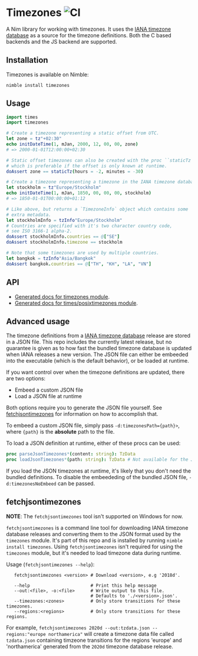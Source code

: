 # Timezones ![CI](https://github.com/GULPF/nimquery/workflows/CI/badge.svg)

A Nim library for working with timezones. It uses the [IANA timezone database](https://en.wikipedia.org/wiki/Tz_database) as a source for the timezone definitions. Both the C based backends and the JS backend are supported.

## Installation

Timezones is available on Nimble:
```
nimble install timezones
```

## Usage
```nim
import times
import timezones

# Create a timezone representing a static offset from UTC.
let zone = tz"+02:30"
echo initDateTime(1, mJan, 2000, 12, 00, 00, zone)
# => 2000-01-01T12:00:00+02:30

# Static offset timezones can also be created with the proc ``staticTz``,
# which is preferable if the offset is only known at runtime.
doAssert zone == staticTz(hours = -2, minutes = -30)

# Create a timezone representing a timezone in the IANA timezone database.
let stockholm = tz"Europe/Stockholm"
echo initDateTime(1, mJan, 1850, 00, 00, 00, stockholm)
# => 1850-01-01T00:00:00+01:12

# Like above, but returns a `TimezoneInfo` object which contains some
# extra metadata.
let stockholmInfo = tzInfo"Europe/Stockholm"
# Countries are specified with it's two character country code,
# see ISO 3166-1 alpha-2.
doAssert stockholmInfo.countries == @["SE"]
doAssert stockholmInfo.timezone == stockholm

# Note that some timezones are used by multiple countries.
let bangkok = tzInfo"Asia/Bangkok"
doAssert bangkok.countries == @["TH", "KH", "LA", "VN"]
```

## API
- [Generated docs for timezones module](https://gulpf.github.io/timezones/timezones.html).
- [Generated docs for times/posixtimezones module](https://gulpf.github.io/timezones/posixtimezones.html).

## Advanced usage
The timezone definitions from a [IANA timezone database](https://en.wikipedia.org/wiki/Tz_database) release are stored in a JSON file. This repo includes the currently latest release, but no guarantee is given as to how fast the bundled timezone database is updated when IANA releases a new version. The JSON file can either be embeeded into the executable (which is the default behavior), or be loaded at runtime.

If you want control over when the timezone definitions are updated, there are two options:
- Embeed a custom JSON file
- Load a JSON file at runtime

Both options require you to generate the JSON file yourself. See [fetchjsontimezones](#fetchjsontimezones) for information on how to accomplish that.

To embeed a custom JSON file, simply pass `-d:timezonesPath={path}>`, where `{path}` is the **absolute** path to the file.

To load a JSON definition at runtime, either of these procs can be used:
```nim
proc parseJsonTimezones*(content: string): TzData
proc loadJsonTimezones*(path: string): TzData # Not available for the JS backend
```
If you load the JSON timezones at runtime, it's likely that you don't need the bundled definitions. To disable the embeededing of the bundled JSON file, `-d:timezonesNoEmbeed` can be passed.

## fetchjsontimezones <a name="fetchjsontimezones"></a>

**NOTE**: The `fetchjsontimezones` tool isn't supported on Windows for now.

`fetchjsontimezones` is a command line tool for downloading IANA timezone database releases and converting them to the JSON format used by the `timezones` module. It's part of this repo and is installed by running `nimble install timezones`. Using `fetchjsontimezones` isn't required for using the `timezones` module, but it's needed to load timezone data during runtime.

Usage (`fetchjsontimezones --help`):
 ```
    fetchjsontimezones <version> # Download <version>, e.g '2018d'.

    --help                       # Print this help message
    --out:<file>, -o:<file>      # Write output to this file.
                                 # Defaults to './<version>.json'.
    --timezones:<zones>          # Only store transitions for these timezones.
    --regions:<regions>          # Only store transitions for these regions.
```

For example, `fetchjsontimezones 2020d --out:tzdata.json --regions:"europe northamerica"` will create a timezone data file called `tzdata.json` containing timzeone transitions for the regions 'europe' and 'northamerica' generated from the `2020d` timezone database release.
